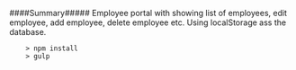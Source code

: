 
####Summary#####
Employee portal with showing list of employees, edit employee, add employee, delete employee etc. 
Using localStorage ass the database. 

```
	> npm install
	> gulp
```
